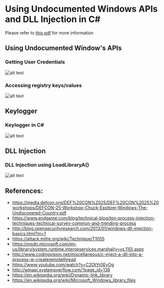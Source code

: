 # Using Undocumented Windows APIs and DLL Injection in C#
Please refer to [this pdf](https://github.com/kphongagsorn/windows_api/blob/master/Windows_Exploitation_using_Windows_API%E2%80%99s.pdf) for more information

## Using Undocumented Window's APIs 

### Getting User Credentials
![alt text](https://github.com/kphongagsorn/windows_api/blob/master/images/windows_demo_poc1.PNG "Getting User Credentials")

### Accessing registry keys/values
![alt text](https://github.com/kphongagsorn/windows_api/blob/master/images/windows_demo_poc2.PNG "Accessing registry keys/values")

## Keylogger
### Keylogger in C#
![alt text](https://github.com/kphongagsorn/windows_api/blob/master/images/key_logger_poc.PNG "Keylogger")

## DLL Injection

### DLL Injection using LoadLibraryA()
![alt text](https://github.com/kphongagsorn/windows_api/blob/master/images/dll_injection_poc.PNG "DLL Injection using LoadLibraryA()")


## References:
* https://media.defcon.org/DEF%20CON%2025/DEF%20CON%2025%20workshops/DEFCON-25-Workshop-Chuck-Easttom-Windows-The-Undiscovered-Country.pdf
* https://www.endgame.com/blog/technical-blog/ten-process-injection-techniques-technical-survey-common-and-trending-process
* http://blog.opensecurityresearch.com/2013/01/windows-dll-injection-basics.html?m=1
* https://attack.mitre.org/wiki/Technique/T1055
* https://msdn.microsoft.com/en-us/library/system.runtime.interopservices.marshal(v=vs.110).aspx
* http://www.codingvision.net/miscellaneous/c-inject-a-dll-into-a-process-w-createremotethread
* https://www.youtube.com/watch?v=C2OtYr0EyOg
* http://winapi.systemoverflow.com/?page_id=138
* https://en.wikipedia.org/wiki/Dynamic-link_library
* https://en.wikipedia.org/wiki/Microsoft_Windows_library_files
